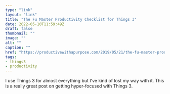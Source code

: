 ```yaml
---
type: "link"
layout: "link"
title: "The Fu Master Productivity Checklist for Things 3"
date: 2022-05-10T11:59:49Z
draft: false
thumbnail: ""
image: ""
alt: ""
caption: ""
href: "https://productivewithapurpose.com/2019/05/21/the-fu-master-productivity-checklist-using-things3/"
tags:
- things3
- productivity
---
```


I use Things 3 for almost everything but I've kind of lost my way with it. This is a really great post on getting hyper-focused with Things 3.
